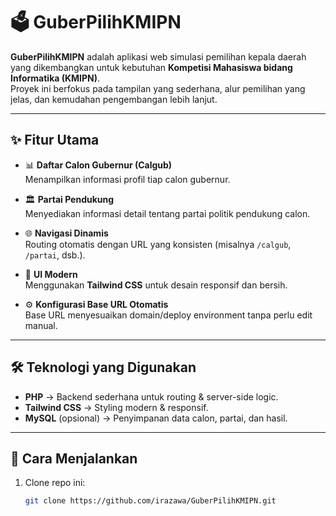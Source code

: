 # 🗳️ GuberPilihKMIPN

**GuberPilihKMIPN** adalah aplikasi web simulasi pemilihan kepala daerah yang dikembangkan untuk kebutuhan **Kompetisi Mahasiswa bidang Informatika (KMIPN)**.  
Proyek ini berfokus pada tampilan yang sederhana, alur pemilihan yang jelas, dan kemudahan pengembangan lebih lanjut.

---

## ✨ Fitur Utama

- 📊 **Daftar Calon Gubernur (Calgub)**  
  Menampilkan informasi profil tiap calon gubernur.

- 🏛 **Partai Pendukung**  
  Menyediakan informasi detail tentang partai politik pendukung calon.

- 🌐 **Navigasi Dinamis**  
  Routing otomatis dengan URL yang konsisten (misalnya `/calgub`, `/partai`, dsb.).

- 🎨 **UI Modern**  
  Menggunakan **Tailwind CSS** untuk desain responsif dan bersih.

- ⚙️ **Konfigurasi Base URL Otomatis**  
  Base URL menyesuaikan domain/deploy environment tanpa perlu edit manual.

---

## 🛠️ Teknologi yang Digunakan

- **PHP** → Backend sederhana untuk routing & server-side logic.
- **Tailwind CSS** → Styling modern & responsif.
- **MySQL** (opsional) → Penyimpanan data calon, partai, dan hasil.

---

## 🚀 Cara Menjalankan

1. Clone repo ini:
   ```bash
   git clone https://github.com/irazawa/GuberPilihKMIPN.git
   ```
